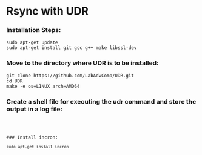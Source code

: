 # Rsync with UDR

### Installation Steps:
<pre><code>sudo apt-get update
sudo apt-get install git gcc g++ make libssl-dev
</pre></code>

### Move to the directory where UDR is to be installed:
<pre><code>git clone https://github.com/LabAdvComp/UDR.git
cd UDR
make -e os=LINUX arch=AMD64
</pre></code>

### Create a shell file for executing the udr command and store the output in a log file:
<pre><code>


### Install incron:
<pre><code>sudo apt-get install incron
</pre></code>
